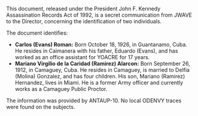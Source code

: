 This document, released under the President John F. Kennedy Assassination Records Act of 1992, is a secret communication from JWAVE to the Director, concerning the identification of two individuals.

The document identifies:

*   **Carlos (Evans) Roman:** Born October 18, 1926, in Guantanamo, Cuba. He resides in Caimanera with his father, Eduardo (Evans), and has worked as an office assistant for YOACRE for 17 years.
*   **Mariano Virgilio de la Caridad (Ramirez) Alarcon:** Born September 26, 1912, in Camaguey, Cuba. He resides in Camaguey, is married to Delfia (Molina) Gonzalez, and has four children. His son, Mariano (Ramirez) Hernandez, lives in Miami. He is a former Army officer and currently works as a Camaguey Public Proctor.

The information was provided by ANTAUP-10. No local ODENVY traces were found on the subjects.
